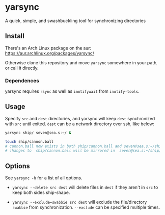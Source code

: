 # yarsync
A quick, simple, and swashbuckling tool for synchronizing directories

## Install

There's an Arch Linux package on the aur: https://aur.archlinux.org/packages/yarsync/

Otherwise clone this repository and move `yarsync` somewhere in your path, or call it directly.

### Dependences

yarsync requires `rsync` as well as `inotifywait` from `inotify-tools`.

## Usage

Specify `src` and `dest` directories, and yarsync will keep `dest` synchronized with `src` until exited. `dest` can be a network directory over ssh, like below:

```sh
yarsync ship/ seven@sea.s:~/ &

touch ship/cannon.ball
# cannon.ball now exists in both ship/cannon.ball and seven@sea.s:~/ship/cannon.ball
# changes to  ship/cannon.ball will be mirrored in  seven@sea.s:~/ship/cannon.ball
```

## Options

See `yarsync -h` for a list of all options.

* `yarsync --delete src dest` will delete files in `dest` if they aren't in `src` to keep both sides ship-shape.

* `yarsync --exclude=swabbie src dest` will exclude the file/directory `swabbie` from synchronization.
`--exclude` can be specified multiple times.
